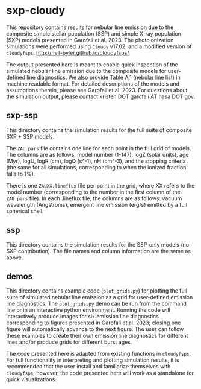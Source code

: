 # sxp-cloudy

This repository contains results for nebular line emission due to the composite simple stellar population (SSP) and simple X-ray population (SXP) models presented in Garofali et al. 2023. The photoionization simulations were performed using ```Cloudy``` v17.02, and a modified version of ```cloudyfsps```: http://nell-byler.github.io/cloudyfsps/

The output presented here is meant to enable quick inspection of the simulated nebular line emission due to the composite models for user-defined line diagnostics. We also provide Table A.1 (nebular line list) in machine readable format. For detailed descriptions of the models and assumptions therein, please see Garofali et al. 2023. For questions about the simulation output, please contact kristen DOT garofali AT nasa DOT gov.

## sxp-ssp

This directory contains the simulation results for the full suite of composite SXP + SSP models.

The ```ZAU.pars``` file contains one line for each point in the full grid of models. The columns are as follows: model number (1-147), logZ (solar units), age (Myr), logU, logR (cm), logQ (s^-1), nH (cm^-3), and the stopping criteria (the same for all simulations, corresponding to when the ionized fraction falls to 1%).

There is one ```ZAUXX.lineflux``` file per point in the grid, where XX refers to the model number (corresponding to the number in the first column of the ```ZAU.pars``` file). In each .lineflux file, the columns are as follows: vacuum wavelength (Angstroms), emergent line emission (erg/s) emitted by a full spherical shell.  

## ssp

This directory contains the simulation results for the SSP-only models (no SXP contribution). The file names and column information are the same as above.

## demos

This directory contains example code (```plot_grids.py```) for plotting the full suite of simulated nebular line emission as a grid for user-defined emission line diagnostics. The ```plot_grids.py``` demo can be run from the command line or in an interactive python environment. Running the code will interactively produce images for six emission line diagnostics corresponding to figures presented in Garofali et al. 2023; closing one figure will automatically advance to the next figure. The user can follow these examples to create their own emission line diagnostics for different lines and/or produce grids for different burst ages.

The code presented here is adapted from existing functions in ```cloudyfsps```. For full functionality in interpreting and plotting simulation results, it is recommended that the user install and familiarize themselves with ```cloudyfsps```; however, the code presented here will work as a standalone for quick visualizations.
